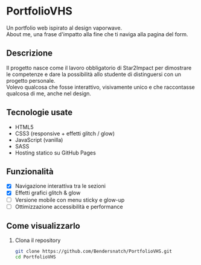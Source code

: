 # PortfolioVHS

Un portfolio web ispirato al design vaporwave.  
About me, una frase d'impatto alla fine che ti naviga alla pagina del form.

## Descrizione

Il progetto nasce come il lavoro obbligatorio di Star2Impact per dimostrare le competenze e dare la possibilità allo studente di distinguersi con un progetto personale.  
Volevo qualcosa che fosse interattivo, visivamente unico e che raccontasse qualcosa di me, anche nel design.  

## Tecnologie usate

- HTML5
- CSS3 (responsive + effetti glitch / glow)
- JavaScript (vanilla)
- SASS
- Hosting statico su GitHub Pages

## Funzionalità

- [x] Navigazione interattiva tra le sezioni
- [x] Effetti grafici glitch & glow
- [ ] Versione mobile con menu sticky e glow-up
- [ ] Ottimizzazione accessibilità e performance

## Come visualizzarlo

1. Clona il repository  
   ```bash
   git clone https://github.com/Bendersnatch/PortfolioVHS.git
   cd PortfolioVHS

